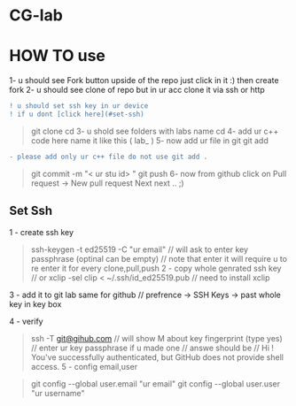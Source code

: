 # CG-lab
# HOW TO use 

1- u should see Fork button upside of the repo
just click in it :)
then create fork
2- u should see clone of repo but in ur acc
clone it via ssh or http
```diff
! u should set ssh key in ur device
! if u dont [click here](#set-ssh)

```

> git clone <url of repo>
> cd <cloned folder name>
3- u shold see folders with labs name
> cd <lab folder>
4- add ur c++ code here name it like this ( lab<lab num>_<ur stu id> )
5- now add ur file in git
> git add <ur file name>
```diff
- please add only ur c++ file do not use git add . 
```
> git commit -m "< ur stu id> <lab num>"
> git push
6- now from github click on Pull request -> New pull request
Next next .. ;)

## Set Ssh

1 - create ssh key
 > ssh-keygen -t ed25519 -C "ur email"
 // will ask to enter key passphrase (optinal can be empty)
 // note that enter it will require u to re enter it for every clone,pull,push
2 - copy whole genrated ssh key 
 // or
 > xclip -sel clip < ~/.ssh/id_ed25519.pub // need to install xclip 

3 - add it to git lab same for github
 // prefrence -> SSH Keys -> past whole key in key box

4 - verify
 > ssh -T git@gihub.com
 // will show M about key fingerprint (type yes)
 // enter ur key passphrase if u made one
 // answe should be
 // Hi <ur user>! You've successfully authenticated, but GitHub does not provide shell access.
5 - config email,user

 > git config --global user.email "ur email"
 > git config --global user.user "ur username"
